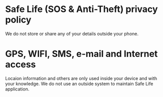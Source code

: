 # Safe Life (SOS & Anti-Theft) privacy policy

We do not store or share any of your details outside your phone.

# GPS, WIFI, SMS, e-mail and Internet access

Locaion information and others are only used inside your device and with your knowledge. We do not use an outside system to maintain Safe Life application. 

